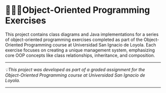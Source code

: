 # 👩🏻‍💻Object-Oriented Programming Exercises 

This project contains class diagrams and Java implementations for a series of object-oriented programming exercises completed as part of the Object-Oriented Programming course at Universidad San Ignacio de Loyola. Each exercise focuses on creating a unique management system, emphasizing core OOP concepts like class relationships, inheritance, and composition. 

-----------------------------------------------------

 _💡This project was developed as part of a graded assignment for the Object-Oriented Programming course at Universidad San Ignacio de Loyola._

-----------------------------------------------------
